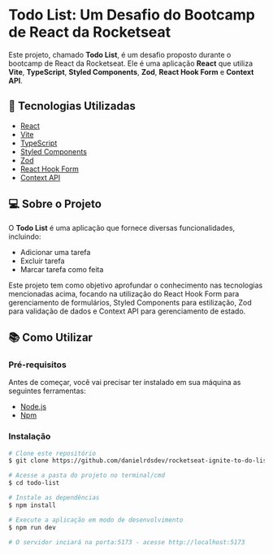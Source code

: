 # Todo List: Um Desafio do Bootcamp de React da Rocketseat

Este projeto, chamado **Todo List**, é um desafio proposto durante o bootcamp de React da Rocketseat. Ele é uma aplicação **React** que utiliza **Vite**, **TypeScript**, **Styled Components**, **Zod**, **React Hook Form** e **Context API**.

## 🚀 Tecnologias Utilizadas

- [React](https://reactjs.org/)
- [Vite](https://vitejs.dev/)
- [TypeScript](https://www.typescriptlang.org/)
- [Styled Components](https://styled-components.com/)
- [Zod](https://github.com/colinhacks/zod)
- [React Hook Form](https://react-hook-form.com/)
- [Context API](https://reactjs.org/docs/context.html)

## 💻 Sobre o Projeto

O **Todo List** é uma aplicação que fornece diversas funcionalidades, incluindo:

- Adicionar uma tarefa
- Excluir tarefa
- Marcar tarefa como feita

Este projeto tem como objetivo aprofundar o conhecimento nas tecnologias mencionadas acima, focando na utilização do React Hook Form para gerenciamento de formulários, Styled Components para estilização, Zod para validação de dados e Context API para gerenciamento de estado.

## 📚 Como Utilizar

### Pré-requisitos

Antes de começar, você vai precisar ter instalado em sua máquina as seguintes ferramentas:

- [Node.js](https://nodejs.org/en/)
- [Npm](https://www.npmjs.com/)

### Instalação

```bash
# Clone este repositório
$ git clone https://github.com/danielrdsdev/rocketseat-ignite-to-do-list.git

# Acesse a pasta do projeto no terminal/cmd
$ cd todo-list

# Instale as dependências
$ npm install

# Execute a aplicação em modo de desenvolvimento
$ npm run dev

# O servidor inciará na porta:5173 - acesse http://localhost:5173
```
